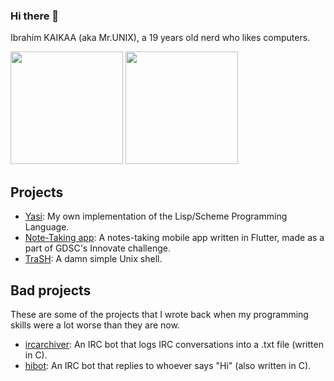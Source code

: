 ### Hi there 👋

Ibrahim KAIKAA (aka Mr.UNIX), a 19 years old nerd who likes computers.

<img height="180em" src="https://github-readme-stats.vercel.app/api?username=mrunix00&theme=gruvbox" /> <img height="180em" src="https://github-readme-stats.vercel.app/api/top-langs/?username=mrunix00&theme=gruvbox&layout=compact&hide=cmake,html,css,Makefile,swift,objective-c,kotlin" />

## Projects

- [Yasi](https://www.github.com/mrunix00/Yasi): My own implementation of the Lisp/Scheme Programming Language.
- [Note-Taking app](https://github.com/GDSC-USTOMB/innovate-mobile-challenge): A notes-taking mobile app written in Flutter, made as a part of GDSC's Innovate challenge.
- [TraSH](https://www.github.com/mrunix00/trash): A damn simple Unix shell.

## Bad projects
These are some of the projects that I wrote back when my programming skills were a lot worse than they are now.
- [ircarchiver](https://www.github.com/mrunix00/ircarchiver): An IRC bot that logs IRC conversations into a .txt file (written in C).
- [hibot](https://www.github.com/mrunix00/hibot): An IRC bot that replies to whoever says "Hi" (also written in C).
